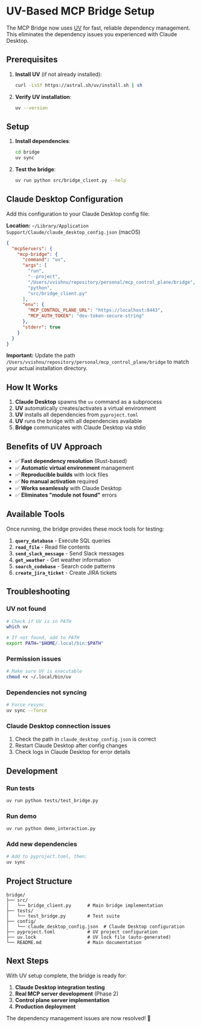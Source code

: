 # UV-Based MCP Bridge Setup

The MCP Bridge now uses [UV](https://github.com/astral-sh/uv) for fast, reliable dependency management. This eliminates the dependency issues you experienced with Claude Desktop.

## Prerequisites

1. **Install UV** (if not already installed):
   ```bash
   curl -LsSf https://astral.sh/uv/install.sh | sh
   ```

2. **Verify UV installation**:
   ```bash
   uv --version
   ```

## Setup

1. **Install dependencies**:
   ```bash
   cd bridge
   uv sync
   ```

2. **Test the bridge**:
   ```bash
   uv run python src/bridge_client.py --help
   ```

## Claude Desktop Configuration

Add this configuration to your Claude Desktop config file:

**Location:** `~/Library/Application Support/Claude/claude_desktop_config.json` (macOS)

```json
{
  "mcpServers": {
    "mcp-bridge": {
      "command": "uv",
      "args": [
        "run",
        "--project",
        "/Users/vvishnu/repository/personal/mcp_control_plane/bridge",
        "python",
        "src/bridge_client.py"
      ],
      "env": {
        "MCP_CONTROL_PLANE_URL": "https://localhost:8443",
        "MCP_AUTH_TOKEN": "dev-token-secure-string"
      },
      "stderr": true
    }
  }
}
```

**Important:** Update the path `/Users/vvishnu/repository/personal/mcp_control_plane/bridge` to match your actual installation directory.

## How It Works

1. **Claude Desktop** spawns the `uv` command as a subprocess
2. **UV** automatically creates/activates a virtual environment
3. **UV** installs all dependencies from `pyproject.toml`
4. **UV** runs the bridge with all dependencies available
5. **Bridge** communicates with Claude Desktop via stdio

## Benefits of UV Approach

- ✅ **Fast dependency resolution** (Rust-based)
- ✅ **Automatic virtual environment** management
- ✅ **Reproducible builds** with lock files
- ✅ **No manual activation** required
- ✅ **Works seamlessly** with Claude Desktop
- ✅ **Eliminates "module not found"** errors

## Available Tools

Once running, the bridge provides these mock tools for testing:

1. **`query_database`** - Execute SQL queries
2. **`read_file`** - Read file contents
3. **`send_slack_message`** - Send Slack messages
4. **`get_weather`** - Get weather information
5. **`search_codebase`** - Search code patterns
6. **`create_jira_ticket`** - Create JIRA tickets

## Troubleshooting

### UV not found
```bash
# Check if UV is in PATH
which uv

# If not found, add to PATH
export PATH="$HOME/.local/bin:$PATH"
```

### Permission issues
```bash
# Make sure UV is executable
chmod +x ~/.local/bin/uv
```

### Dependencies not syncing
```bash
# Force resync
uv sync --force
```

### Claude Desktop connection issues
1. Check the path in `claude_desktop_config.json` is correct
2. Restart Claude Desktop after config changes
3. Check logs in Claude Desktop for error details

## Development

### Run tests
```bash
uv run python tests/test_bridge.py
```

### Run demo
```bash
uv run python demo_interaction.py
```

### Add new dependencies
```bash
# Add to pyproject.toml, then:
uv sync
```

## Project Structure

```
bridge/
├── src/
│   └── bridge_client.py      # Main bridge implementation
├── tests/
│   └── test_bridge.py        # Test suite
├── config/
│   └── claude_desktop_config.json  # Claude Desktop configuration
├── pyproject.toml            # UV project configuration
├── uv.lock                   # UV lock file (auto-generated)
└── README.md                 # Main documentation
```

## Next Steps

With UV setup complete, the bridge is ready for:

1. **Claude Desktop integration testing**
2. **Real MCP server development** (Phase 2)
3. **Control plane server implementation**
4. **Production deployment**

The dependency management issues are now resolved! 🎉